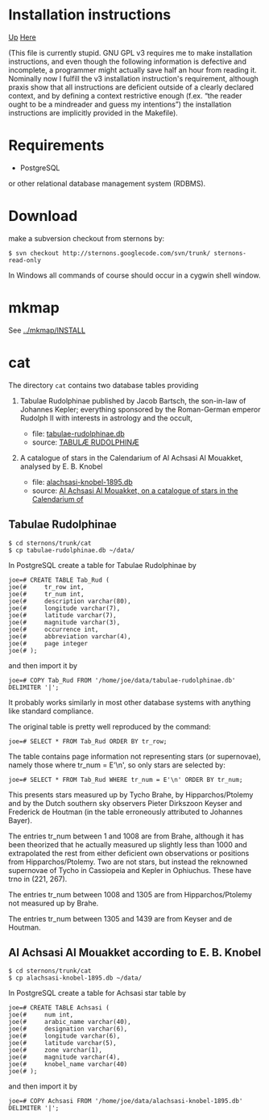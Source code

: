 Installation instructions
=========================

[Up](../dir.md) [Here](.)

(This file is currently stupid. GNU GPL v3
requires me to make installation instructions, and
even though the following information is defective
and incomplete, a programmer might actually save
half an hour from reading it. Nominally now I
fulfill the v3 installation instruction's
requirement, although praxis show that all
instructions are deficient outside of a clearly
declared context, and by defining a context
restrictive enough (f.ex. “the reader ought to be
a mindreader and guess my intentions”) the
installation instructions are implicitly provided
in the Makefile).

Requirements
============

* PostgreSQL

or other relational database management system
(RDBMS).

Download
========

make a subversion checkout from sternons by:

```
$ svn checkout http://sternons.googlecode.com/svn/trunk/ sternons-read-only
```

In Windows all commands of course should occur in
a cygwin shell window.

mkmap
=====

See [../mkmap/INSTALL](../mkmap/INSTALL.md)

cat
===

The directory `cat` contains two database tables
providing

1. Tabulae Rudolphinae published by Jacob Bartsch,
   the son-in-law of Johannes Kepler; everything
   sponsored by the Roman-German emperor Rudolph
   II with interests in astrology and the occult,

   - file: [tabulae-rudolphinae.db](tabulae-rudolphinae.db)
   - source: [TABULÆ RUDOLPHINÆ](http://www.ub.uni-kiel.de/digiport/bis1800/Arch3_436.html)

2. A catalogue of stars in the Calendarium of Al Achsasi Al Mouakket, analysed
   by E. B. Knobel

   - file: [alachsasi-knobel-1895.db](alachsasi-knobel-1895.db)
   - source: [Al Achsasi Al Mouakket, on a catalogue of stars in the Calendarium of](http://articles.adsabs.harvard.edu//full/1895MNRAS..55..429K/0000429.000.html)

Tabulae Rudolphinae
-------------------

```
$ cd sternons/trunk/cat
$ cp tabulae-rudolphinae.db ~/data/
```

In PostgreSQL create a table for Tabulae Rudolphinae by

```
joe=# CREATE TABLE Tab_Rud (
joe(#     tr_row int,
joe(#     tr_num int,
joe(#     description varchar(80),
joe(#     longitude varchar(7),
joe(#     latitude varchar(7),
joe(#     magnitude varchar(3),
joe(#     occurrence int,
joe(#     abbreviation varchar(4),
joe(#     page integer
joe(# );
```

and then import it by

```
joe=# COPY Tab_Rud FROM '/home/joe/data/tabulae-rudolphinae.db' DELIMITER '|';
```

It probably works similarly in most other database systems with anything like
standard compliance.

The original table is pretty well reproduced by the command:

```
joe=# SELECT * FROM Tab_Rud ORDER BY tr_row;
```

The table contains page information not representing stars (or supernovae),
namely those where tr_num = E'\n', so only stars are selected by:

```
joe=# SELECT * FROM Tab_Rud WHERE tr_num = E'\n' ORDER BY tr_num;
```

This presents stars measured up by Tycho Brahe,
by Hipparchos/Ptolemy and by the Dutch southern
sky observers Pieter Dirkszoon Keyser and
Frederick de Houtman (in the table erroneously
attributed to Johannes Bayer).

The entries tr_num between 1 and 1008 are from
Brahe, although it has been theorized that he
actually measured up slightly less than 1000 and
extrapolated the rest from either deficient own
observations or positions from
Hipparchos/Ptolemy. Two are not stars, but instead the reknowned supernovae of
Tycho in Cassiopeia and Kepler in Ophiuchus. These have trno in (221, 267).

The entries tr_num between 1008 and 1305 are from Hipparchos/Ptolemy not
measured up by Brahe.

The entries tr_num between 1305 and 1439 are from Keyser and de Houtman.

Al Achsasi Al Mouakket according to E. B. Knobel
------------------------------------------------

```
$ cd sternons/trunk/cat
$ cp alachsasi-knobel-1895.db ~/data/
```

In PostgreSQL create a table for Achsasi star table by

```
joe=# CREATE TABLE Achsasi (
joe(#     num int,
joe(#     arabic_name varchar(40),
joe(#     designation varchar(6),
joe(#     longitude varchar(6),
joe(#     latitude varchar(5),
joe(#     zone varchar(1),
joe(#     magnitude varchar(4),
joe(#     knobel_name varchar(40)
joe(# );
```

and then import it by

```
joe=# COPY Achsasi FROM '/home/joe/data/alachsasi-knobel-1895.db' DELIMITER '|';
```

